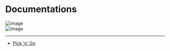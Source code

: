 # Documentations

![image](https://img.shields.io/badge/Pick'n'Go-v1.3.0-success) </br>
![image](https://img.shields.io/badge/Vendeu!-v1.4.3-success)

---
- [Pick 'n' Go](https://github.com/peedroca/documentations/blob/master/Pick%20'n'%20Go/home.md#pick-n-go)

